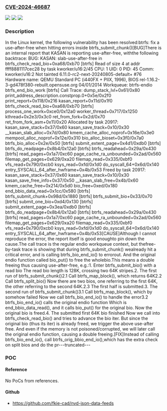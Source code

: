 ### [CVE-2024-46687](https://cve.mitre.org/cgi-bin/cvename.cgi?name=CVE-2024-46687)
![](https://img.shields.io/static/v1?label=Product&message=Linux&color=blue)
![](https://img.shields.io/static/v1?label=Version&message=852eee62d31a%3C%2051722b99f41f%20&color=brighgreen)
![](https://img.shields.io/static/v1?label=Vulnerability&message=n%2Fa&color=brighgreen)

### Description

In the Linux kernel, the following vulnerability has been resolved:btrfs: fix a use-after-free when hitting errors inside btrfs_submit_chunk()[BUG]There is an internal report that KASAN is reporting use-after-free, withthe following backtrace:  BUG: KASAN: slab-use-after-free in btrfs_check_read_bio+0xa68/0xb70 [btrfs]  Read of size 4 at addr ffff8881117cec28 by task kworker/u16:2/45  CPU: 1 UID: 0 PID: 45 Comm: kworker/u16:2 Not tainted 6.11.0-rc2-next-20240805-default+ #76  Hardware name: QEMU Standard PC (i440FX + PIIX, 1996), BIOS rel-1.16.2-3-gd478f380-rebuilt.opensuse.org 04/01/2014  Workqueue: btrfs-endio btrfs_end_bio_work [btrfs]  Call Trace:   dump_stack_lvl+0x61/0x80   print_address_description.constprop.0+0x5e/0x2f0   print_report+0x118/0x216   kasan_report+0x11d/0x1f0   btrfs_check_read_bio+0xa68/0xb70 [btrfs]   process_one_work+0xce0/0x12a0   worker_thread+0x717/0x1250   kthread+0x2e3/0x3c0   ret_from_fork+0x2d/0x70   ret_from_fork_asm+0x11/0x20  Allocated by task 20917:   kasan_save_stack+0x37/0x60   kasan_save_track+0x10/0x30   __kasan_slab_alloc+0x7d/0x80   kmem_cache_alloc_noprof+0x16e/0x3e0   mempool_alloc_noprof+0x12e/0x310   bio_alloc_bioset+0x3f0/0x7a0   btrfs_bio_alloc+0x2e/0x50 [btrfs]   submit_extent_page+0x4d1/0xdb0 [btrfs]   btrfs_do_readpage+0x8b4/0x12a0 [btrfs]   btrfs_readahead+0x29a/0x430 [btrfs]   read_pages+0x1a7/0xc60   page_cache_ra_unbounded+0x2ad/0x560   filemap_get_pages+0x629/0xa20   filemap_read+0x335/0xbf0   vfs_read+0x790/0xcb0   ksys_read+0xfd/0x1d0   do_syscall_64+0x6d/0x140   entry_SYSCALL_64_after_hwframe+0x4b/0x53  Freed by task 20917:   kasan_save_stack+0x37/0x60   kasan_save_track+0x10/0x30   kasan_save_free_info+0x37/0x50   __kasan_slab_free+0x4b/0x60   kmem_cache_free+0x214/0x5d0   bio_free+0xed/0x180   end_bbio_data_read+0x1cc/0x580 [btrfs]   btrfs_submit_chunk+0x98d/0x1880 [btrfs]   btrfs_submit_bio+0x33/0x70 [btrfs]   submit_one_bio+0xd4/0x130 [btrfs]   submit_extent_page+0x3ea/0xdb0 [btrfs]   btrfs_do_readpage+0x8b4/0x12a0 [btrfs]   btrfs_readahead+0x29a/0x430 [btrfs]   read_pages+0x1a7/0xc60   page_cache_ra_unbounded+0x2ad/0x560   filemap_get_pages+0x629/0xa20   filemap_read+0x335/0xbf0   vfs_read+0x790/0xcb0   ksys_read+0xfd/0x1d0   do_syscall_64+0x6d/0x140   entry_SYSCALL_64_after_hwframe+0x4b/0x53[CAUSE]Although I cannot reproduce the error, the report itself is good enoughto pin down the cause.The call trace is the regular endio workqueue context, but thefree-by-task trace is showing that during btrfs_submit_chunk() wealready hit a critical error, and is calling btrfs_bio_end_io() to errorout.  And the original endio function called bio_put() to free the wholebio.This means a double freeing thus causing use-after-free, e.g.:1. Enter btrfs_submit_bio() with a read bio   The read bio length is 128K, crossing two 64K stripes.2. The first run of btrfs_submit_chunk()2.1 Call btrfs_map_block(), which returns 64K2.2 Call btrfs_split_bio()    Now there are two bios, one referring to the first 64K, the other    referring to the second 64K.2.3 The first half is submitted.3. The second run of btrfs_submit_chunk()3.1 Call btrfs_map_block(), which by somehow failed    Now we call btrfs_bio_end_io() to handle the error3.2 btrfs_bio_end_io() calls the original endio function    Which is end_bbio_data_read(), and it calls bio_put() for the    original bio.    Now the original bio is freed.4. The submitted first 64K bio finished   Now we call into btrfs_check_read_bio() and tries to advance the bio   iter.   But since the original bio (thus its iter) is already freed, we   trigger the above use-after free.   And even if the memory is not poisoned/corrupted, we will later call   the original endio function, causing a double freeing.[FIX]Instead of calling btrfs_bio_end_io(), call btrfs_orig_bbio_end_io(),which has the extra check on split bios and do the pr---truncated---

### POC

#### Reference
No PoCs from references.

#### Github
- https://github.com/fkie-cad/nvd-json-data-feeds

